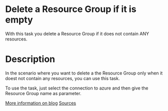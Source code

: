 # Delete a Resource Group if it is empty

With this task you delete a Resource Group if it does not contain ANY resources.

# Description

In the scenario where you want to delete a the Resource Group only when it doest not contain any resources, you can use this task.

To use the task, just select the connection to azure and then give the Resource Group name as parameter.

[More information on blog](https://blog.olandese.nl/2016/12/19/vsts-task-delete-resource-group-if-empty/)
[Sources](https://github.com/XpiritBV/Xpirit.Vsts.DeleteResourceGroupIfEmpty)

